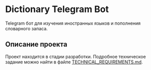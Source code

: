 # Dictionary Telegram Bot

Telegram бот для изучения иностранных языков и пополнения словарного запаса.

## Описание проекта

Проект находится в стадии разработки. Подробное техническое задание можно найти в файле [TECHNICAL_REQUIREMENTS.md](TECHNICAL_REQUIREMENTS.md). 